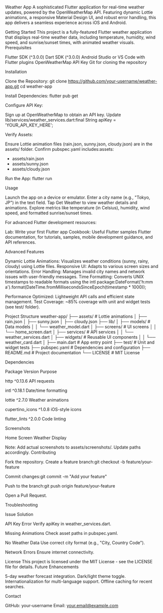 Weather App
A sophisticated Flutter application for real-time weather updates, powered by the OpenWeatherMap API. Featuring dynamic Lottie animations, a responsive Material Design UI, and robust error handling, this app delivers a seamless experience across iOS and Android.

Getting Started
This project is a fully-featured Flutter weather application that displays real-time weather data, including temperature, humidity, wind speed, and sunrise/sunset times, with animated weather visuals.
Prerequisites

Flutter SDK (^3.0.0)
Dart SDK (^3.0.0)
Android Studio or VS Code with Flutter plugins
OpenWeatherMap API Key
Git for cloning the repository

Installation

Clone the Repository:
git clone https://github.com/your-username/weather-app.git
cd weather-app


Install Dependencies:
flutter pub get


Configure API Key:

Sign up at OpenWeatherMap to obtain an API key.
Update lib/services/weather_services.dart:final String apiKey = 'YOUR_API_KEY_HERE';




Verify Assets:

Ensure Lottie animation files (rain.json, sunny.json, cloudy.json) are in the assets/ folder.
Confirm pubspec.yaml includes:assets:
  - assets/rain.json
  - assets/sunny.json
  - assets/cloudy.json




Run the App:
flutter run



Usage

Launch the app on a device or emulator.
Enter a city name (e.g., "Tokyo, JP") in the text field.
Tap Get Weather to view weather details and animations.
Explore metrics like temperature (in Celsius), humidity, wind speed, and formatted sunrise/sunset times.

For advanced Flutter development resources:

Lab: Write your first Flutter app
Cookbook: Useful Flutter samples
Flutter documentation, for tutorials, samples, mobile development guidance, and API references.

Advanced Features

Dynamic Lottie Animations: Visualizes weather conditions (sunny, rainy, cloudy) using Lottie files.
Responsive UI: Adapts to various screen sizes and orientations.
Error Handling: Manages invalid city names and network issues with user-friendly messages.
Time Formatting: Converts UNIX timestamps to readable formats using the intl package:DateFormat('h:mm a').format(DateTime.fromMillisecondsSinceEpoch(timestamp * 1000));


Performance Optimized: Lightweight API calls and efficient state management.
Test Coverage: ~85% coverage with unit and widget tests (see test/ folder).

Project Structure
weather-app/
├── assets/                    # Lottie animations
│   ├── rain.json
│   ├── sunny.json
│   ├── cloudy.json
├── lib/
│   ├── models/               # Data models
│   │   └── weather_model.dart
│   ├── screens/              # UI screens
│   │   └── home_screen.dart
│   ├── services/             # API services
│   │   └── weather_services.dart
│   ├── widgets/              # Reusable UI components
│   │   └── weather_card.dart
│   ├── main.dart             # App entry point
├── test/                     # Unit and widget tests
├── pubspec.yaml              # Dependencies and configuration
├── README.md                 # Project documentation
└── LICENSE                   # MIT License

Dependencies



Package
Version
Purpose



http
^0.13.6
API requests


intl
^0.18.1
Date/time formatting


lottie
^2.7.0
Weather animations


cupertino_icons
^1.0.8
iOS-style icons


flutter_lints
^2.0.0
Code linting


Screenshots



Home Screen
Weather Display







Note: Add actual screenshots to assets/screenshots/. Update paths accordingly.
Contributing

Fork the repository.
Create a feature branch:git checkout -b feature/your-feature


Commit changes:git commit -m "Add your feature"


Push to the branch:git push origin feature/your-feature


Open a Pull Request.

Troubleshooting



Issue
Solution



API Key Error
Verify apiKey in weather_services.dart.


Missing Animations
Check asset paths in pubspec.yaml.


No Weather Data
Use correct city format (e.g., "City, Country Code").


Network Errors
Ensure internet connectivity.


License
This project is licensed under the MIT License - see the LICENSE file for details.
Future Enhancements

5-day weather forecast integration.
Dark/light theme toggle.
Internationalization for multi-language support.
Offline caching for recent searches.

Contact

GitHub: your-username
Email: your.email@example.com

